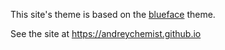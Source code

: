 This site's theme is based on the [blueface](https://github.com/thien/blueface) theme.

See the site at https://andreychemist.github.io
